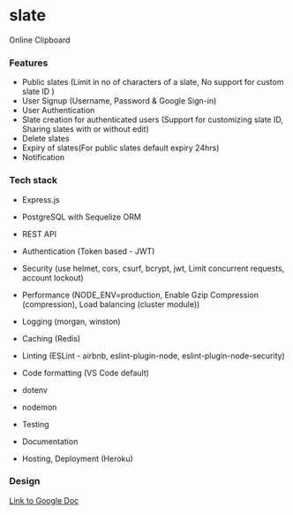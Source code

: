 # slate
Online Clipboard

### Features
* Public slates (Limit in no of characters of a slate, No support for custom slate ID )
* User Signup (Username, Password & Google Sign-in)
* User Authentication
* Slate creation for authenticated users (Support for customizing slate ID, Sharing slates with or without edit)
* Delete slates
* Expiry of slates(For public slates default expiry 24hrs)
* Notification

### Tech stack
* Express.js
* PostgreSQL with Sequelize ORM
* REST API
* Authentication (Token based - JWT)

* Security (use helmet, cors, csurf, bcrypt, jwt, Limit concurrent requests, account lockout)
* Performance (NODE_ENV=production, Enable Gzip Compression (compression), Load balancing (cluster module))
* Logging (morgan, winston)
* Caching (Redis)
* Linting (ESLint - airbnb, eslint-plugin-node, eslint-plugin-node-security)
* Code formatting (VS Code default)
* dotenv
* nodemon
* Testing
* Documentation
* Hosting, Deployment (Heroku)

### Design 
<a href="https://docs.google.com/document/d/1xyy0rbtOf97NGG6-cxt6A6X5RAbLr-rocIHkKvGjZ0Y/edit?usp=sharing">Link to Google Doc</a>
